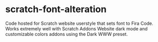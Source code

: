 # scratch-font-alteration
Code hosted for Scratch website userstyle that sets font to Fira Code. Works extremely well with Scratch Addons Website dark mode and customizable colors addons using the Dark WWW preset.
